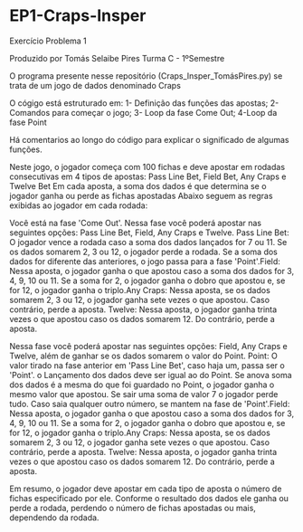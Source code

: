 # EP1-Craps-Insper
Exercício Problema 1

Produzido por Tomás Selaibe Pires Turma C - 1ºSemestre

O programa presente nesse repositório (Craps_Insper_TomásPires.py) se trata de um jogo de dados denominado Craps

O cógigo está estruturado em: 1- Definição das funções das apostas; 2-Comandos para começar o jogo; 3- Loop da fase Come Out; 4-Loop da fase Point

Há comentarios ao longo do código para explicar o significado de algumas funções.

Neste jogo, o jogador começa com 100 fichas e deve apostar em rodadas consecutivas em 4 tipos de apostas: Pass Line Bet, Field Bet, Any Craps e Twelve Bet
Em cada aposta, a soma dos dados é que determina se o jogador ganha ou perde as fichas apostadas
Abaixo seguem as regras exibidas ao jogador em cada rodada:

Você está na fase 'Come Out'. Nessa fase você poderá apostar nas seguintes opções: Pass Line Bet, Field, Any Craps e Twelve. Pass Line Bet: O jogador vence a rodada caso a soma dos dados lançados for 7 ou 11. Se os dados somarem 2, 3 ou 12, o jogador perde a rodada. Se a soma dos dados for diferente das anteriores, o jogo passa para a fase 'Point'.Field: Nessa aposta, o jogador ganha o que apostou caso a soma dos dados for 3, 4, 9, 10 ou 11. Se a soma for 2, o jogador ganha o dobro que apostou e, se for 12, o jogador ganha o triplo.Any Craps: Nessa aposta, se os dados somarem 2, 3 ou 12, o jogador ganha sete vezes o que apostou. Caso contrário, perde a aposta. Twelve: Nessa aposta, o jogador ganha trinta vezes o que apostou caso os dados somarem 12. Do contrário, perde a aposta.

Nessa fase você poderá apostar nas seguintes opções: Field, Any Craps e Twelve, além de ganhar se os dados somarem o valor do Point. Point: O valor tirado na fase anterior em 'Pass Line Bet', caso haja um, passa ser o 'Point'. o Lançamento dos dados deve ser igual ao do Point. Se anova soma dos dados é a mesma do que foi guardado no Point, o jogador ganha o mesmo valor que apostou. Se sair uma soma de valor 7 o jogador perde tudo. Caso saia qualquer outro número, se mantem na fase de 'Point'.Field: Nessa aposta, o jogador ganha o que apostou caso a soma dos dados for 3, 4, 9, 10 ou 11. Se a soma for 2, o jogador ganha o dobro que apostou e, se for 12, o jogador ganha o triplo.Any Craps: Nessa aposta, se os dados somarem 2, 3 ou 12, o jogador ganha sete vezes o que apostou. Caso contrário, perde a aposta. Twelve: Nessa aposta, o jogador ganha trinta vezes o que apostou caso os dados somarem 12. Do contrário, perde a aposta.

Em resumo, o jogador deve apostar em cada tipo de aposta o número de fichas especificado por ele. Conforme o resultado dos dados ele ganha ou perde a rodada, perdendo o número de fichas apostadas ou mais, dependendo da rodada.
